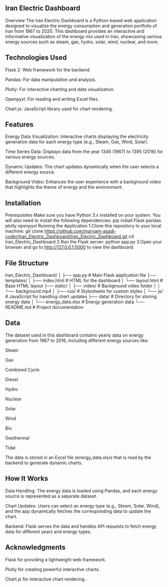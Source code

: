 
Iran Electric Dashboard
-----------
Overview
The Iran Electric Dashboard is a Python-based web application designed to visualize the energy consumption and generation portfolio of Iran from 1967 to 2020. This dashboard provides an interactive and informative visualization of the energy mix used in Iran, showcasing various energy sources such as steam, gas, hydro, solar, wind, nuclear, and more.

Technologies Used
-----------
Flask 2: Web framework for the backend.

Pandas: For data manipulation and analysis.

Plotly: For interactive charting and data visualization.

Openpyxl: For reading and writing Excel files.

Chart.js: JavaScript library used for chart rendering.

Features
-----------
Energy Data Visualization: Interactive charts displaying the electricity generation data for each energy type (e.g., Steam, Gas, Wind, Solar).

Time Series Data: Displays data from the year 1346 (1967) to 1395 (2016) for various energy sources.

Dynamic Updates: The chart updates dynamically when the user selects a different energy source.

Background Video: Enhances the user experience with a background video that highlights the theme of energy and the environment.

Installation
------------
Prerequisites
Make sure you have Python 3.x installed on your system. You will also need to install the following dependencies:
pip install Flask pandas plotly openpyxl
Running the Application
1.Clone this repository to your local machine:
git clone https://github.com/maryam-asadi-coder/Iran_Electric_Dashboard/Iran_Electric_Dashboard.git
cd Iran_Electric_Dashboard
2.Run the Flask server:
python app.py
3.Open your browser and go to http://127.0.0.1:5000 to view the dashboard.

File Structure
-------------
Iran_Electric_Dashboard/
│
├── app.py                # Main Flask application file
├── templates/
│   ├── index.html        # HTML for the dashboard
│   └── layout.html       # Base HTML layout
├── static/
│   ├── video/            # Background video folder
│   │   └── background.mp4
│   ├── css/              # Stylesheets for custom styles
│   └── js/               # JavaScript for handling chart updates
├── data/                 # Directory for storing energy data
│   └── energy_data.xlsx  # Energy generation data
└── README.md             # Project documentation

Data
-----------
The dataset used in this dashboard contains yearly data on energy generation from 1967 to 2016, including different energy sources like:

Steam

Gas

Combined Cycle

Diesel

Hydro

Nuclear

Solar

Wind

Bio

Geothermal

Tidal

The data is stored in an Excel file (energy_data.xlsx) that is read by the backend to generate dynamic charts.

How It Works
------------
Data Handling: The energy data is loaded using Pandas, and each energy source is represented as a separate dataset.

Chart Updates: Users can select an energy type (e.g., Steam, Solar, Wind), and the app dynamically fetches the corresponding data to update the chart.

Backend: Flask serves the data and handles API requests to fetch energy data for different years and energy types.

Acknowledgments
-------------
Flask for providing a lightweight web framework.

Plotly for creating powerful interactive charts.

Chart.js for interactive chart rendering.

